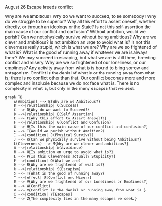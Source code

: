 
August 26
Escape breeds conflict

Why are we ambitious? Why do we want to succeed, to be somebody? Why do we struggle to be superior? Why all this effort to assert oneself, whether directly, or through an ideology or the State? Is not this self-assertion the main cause of our conflict and confusion? Without ambition, would we perish? Can we not physically survive without being ambitious?
Why are we clever and ambitious? Is not ambition an urge to avoid what is? Is not this cleverness really stupid, which is what we are? Why are we so frightened of what is? What is the good of running away if whatever we are is always there? We may succeed in escaping, but what we are is still there, breeding conflict and misery. Why are we so frightened of our loneliness, or our emptiness? Any activity away from what is is bound to bring sorrow and antagonism. Conflict is the denial of what is or the running away from what is; there is no conflict other than that. Our conflict becomes more and more complex and insoluble because we do not face what is. There is no complexity in what is, but only in the many escapes that we seek.

```mermaid
graph TB
    A(Ambition) --> B{Why are we Ambitious?}
    B -->|relationship| C(Success)
    C --> D{Why do we want to Succeed?}
    D -->|relationship| E(Self Assertion)
    E --> F{Why this effort to Assert Oneself?}
    F -->|relationship| G(Conflict and Confusion)
    G --> H{Is this the main cause of our conflict and confusion?}
    A --> I{Would we perish without Ambition?}
    I -->|condition| J(Physical Survival)
    J --> K{Can we physically survive without being Ambitious?}
    L(Cleverness) --> M{Why are we clever and ambitious?}
    M -->|relationship| N(Avoidance)
    N --> O{Is ambition an urge to avoid what is?}
    L --> P{Is this Cleverness actually Stupidity?}
    P -->|condition| Q(What we are)
    Q --> R{Why are we frightened of what is?}
    R -->|relationship| S(Escapism)
    S --> T{What is the good of running away?}
    T -->|effect| U[Conflict and Misery]
    U --> V{Why are we frightened of our Loneliness or Emptiness?}
    Q --> W(Conflict)
    W --> X{Conflict is the denial or running away from what is.}
    X -->|condition| Y[Escapes]
    Y --> Z{The complexity lies in the many escapes we seek.}
```
